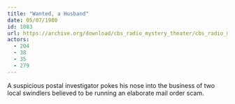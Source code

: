 ```yaml
---
title: "Wanted, a Husband"
date: 05/07/1980
id: 1083
url: https://archive.org/download/cbs_radio_mystery_theater/cbs_radio_mystery_theater-1051-1100.zip/cbs_radio_mystery_theater-1051-1100%2Fcbsrmt_1083_wanted_a_husband.mp3
actors:
  - 204
  - 38
  - 35
  - 279
---
```

A suspicious postal investigator pokes his nose into the business of two local swindlers believed to be running an elaborate mail order scam.